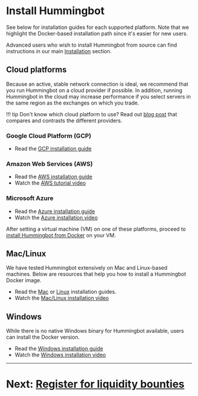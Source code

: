 # Install Hummingbot

See below for installation guides for each supported platform. Note that we highlight the Docker-based installation path since it's easier for new users.

Advanced users who wish to install Hummingbot from source can find instructions in our main [Installation](/installation) section.

## Cloud platforms

Because an active, stable network connection is ideal, we recommend that you run Hummingbot on a cloud provider if possible. In addition, running Hummingbot in the cloud may increase performance if you select servers in the same region as the exchanges on which you trade.

!!! tip
    Don't know which cloud platform to use? Read out [blog post](https://www.hummingbot.io/blog/2019-06-cloud-providers/) that compares and contrasts the different providers.

### Google Cloud Platform (GCP)
* Read the [GCP installation guide](/installation/cloud/#google-cloud-platform)

### Amazon Web Services (AWS)
* Read the [AWS installation guide](/installation/cloud/#amazon-web-services)
* Watch the [AWS tutorial video](https://www.youtube.com/watch?v=eLRmdRbtiHE&list=PLDwlNkL_4MMczSzZiomX5wFFuF40z-KLl&index=6)

### Microsoft Azure
* Read the [Azure installation guide](/installation/cloud/#microsoft-azure)
* Watch the [Azure installation video](https://www.youtube.com/watch?v=rdUshjOlP-8&list=PLDwlNkL_4MMczSzZiomX5wFFuF40z-KLl&index=5)

After setting a virtual machine (VM) on one of these platforms, proceed to [install Hummingbot from Docker](/installation/cloud/#install-hummingbot) on your VM.

## Mac/Linux

We have tested Hummingbot extensively on Mac and Linux-based machines. Below are resources that help you how to install a Hummingbot Docker image.

* Read the [Mac](/installation/docker_macOS) or [Linux](/installation/docker_linux) installation guides.
* Watch the [Mac/Linux installation video](https://www.youtube.com/watch?v=eCfMKfS9HsM)

## Windows

While there is no native Windows binary for Hummingbot available, users can install the Docker version.

- Read the [Windows installation guide](/installation/docker_windows)
- Watch the [Windows installation video](https://www.youtube.com/watch?v=K67qN4nmSnw&list=PLDwlNkL_4MMczSzZiomX5wFFuF40z-KLl&index=5)

---
# Next: [Register for liquidity bounties](/bounties/tutorial/register)
